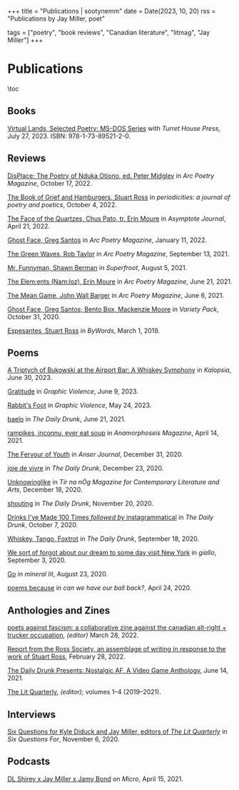 +++
title = "Publications | sootynemm"
date = Date(2023, 10, 20)
rss = "Publications by Jay Miller, poet"

tags = ["poetry", "book reviews", "Canadian literature", "litmag", "Jay Miller"]
+++


# Publications

\toc

## Books

[Virtual Lands, Selected Poetry: MS-DOS Series](https://turrethousepress.ca/) with _Turret House Press_, July 27, 2023. ISBN: 978-1-73-89521-2-0.

## Reviews

[DisPlace: The Poetry of Nduka Otiono, ed. Peter Midgley](https://arcpoetry.ca/editorials/jay-miller-on-displace-by-nduka-otiono/) in _Arc Poetry Magazine_, October 17, 2022.

[The Book of Grief and Hamburgers, Stuart Ross](https://periodicityjournal.blogspot.com/2022/10/jay-miller-book-of-grief-and-hamburgers.html) in _periodicities: a journal of poetry and poetics_, October 4, 2022.

[The Face of the Quartzes, Chus Pato, tr. Erín Moure](https://www.asymptotejournal.com/criticism/chus-pato-the-face-of-the-quartzes/) in _Asymptote Journal_, April 21, 2022.

[Ghost Face, Greg Santos](https://arcpoetry.ca/editorials/jay-miller-on-ghost-face-by-greg-santos/) in _Arc Poetry Magazine_, January 11, 2022.

[The Green Waves, Rob Taylor](https://arcpoetry.ca/editorials/green-waves-rob-taylor/) in _Arc Poetry Magazine_, September 13, 2021.

[Mr. Funnyman, Shawn Berman](https://www.superfroot.com/post/review-mr-funnyman-by-shawn-berman-reviewed-by-jay-miller) in _Superfroot_, August 5, 2021.

[The Elem:ents (Nam:loz), Erín Moure](https://arcpoetry.ca/editorials/elem-ents-nam-loz-erin-moure/) in _Arc Poetry Magazine_, June 21, 2021.

[The Mean Game, John Wall Barger](https://arcpoetry.ca/editorials/mean-game-john-wall-barger/) in _Arc Poetry Magazine_, June 6, 2021.

[Ghost Face, Greg Santos; Bento Box, Mackenzie Moore](https://issuu.com/varietypackzine/docs/varietypackissuethree_template/16) in _Variety Pack_, October 31, 2020.

[Espesantes, Stuart Ross](https://bywords.ca/march2019/review1.htm) in _ByWords_, March 1, 2019.

## Poems

[A Triptych of Bukowski at the Airport Bar: A Whiskey Symphony](https://kalopsialit.org/issue-xi/) in _Kalopsia_, June 30, 2023.

[Gratitude](https://graphicviolencelit.wordpress.com/2023/06/09/gratitude/) in _Graphic Violence_, June 9, 2023.

[Rabbit's Foot](https://graphicviolencelit.wordpress.com/2023/05/24/rabbits-foot/) in _Graphic Violence_, May 24, 2023.

[baelo](https://dailydrunkmag.com/2021/06/21/baelo/) in _The Daily Drunk_, June 21, 2021.

[rampikes, inconnu, ever eat soup](https://www.anamorphoseis.com/_files/ugd/ac0381_973e38171eb14c0f9d13e9698517218b.pdf) in _Anamorphoseis Magazine_, April 14, 2021.

[The Fervour of Youth](/fervour-of-youth.md) in _Anser Journal_, December 31, 2020.

[joie de vivre](https://dailydrunkmag.com/2020/12/23/joie-de-vivre/) in _The Daily Drunk_, December 23, 2020.

[Unknowinglike](https://tirnanoglit.files.wordpress.com/2020/12/tno-issue-1.pdf) in _Tír na nÓg Magazine for Contemporary Literature and Arts_, December 18, 2020.

[shouting](https://dailydrunkmag.com/2020/12/11/shouting/) in _The Daily Drunk_, November 20, 2020.

[Drinks I've Made 100 Times _followed by_ instagrammatical](https://dailydrunkmag.com/2020/12/09/2-poems-by-jay-miller/) in _The Daily Drunk_, October 7, 2020.

[Whiskey, Tango, Foxtrot](https://dailydrunkmag.com/2020/12/08/three-poems-by-jay-miller/) in _The Daily Drunk_, September 18, 2020.

[We sort of forgot about our dream to some day visit New York](https://www.giallolit.com/jay-miller) in _giallo_, September 3, 2020.

[Go](/go.md) in _mineral lit_, August 23, 2020.

[poems because](https://canwehaveourballback.org/f/jay-miller) in _can we have our ball back?_, April 24, 2020.

## Anthologies and Zines

[poets against fascism: a collaborative zine against the canadian alt-right + trucker occupation](/poets-against-fascism/), _(editor)_ March 28, 2022.

[Report from the Ross Society, an assemblage of writing in response to the work of Stuart Ross](http://abovegroundpress.blogspot.com/2022/02/new-from-aboveground-press-report-from_095292075.html), February 28, 2022.

[The Daily Drunk Presents: Nostalgic AF, A Video Game Anthology](https://dailydrunkmag.com/2021/06/18/nostalgic-af-a-video-game-anthology/), June 14, 2021.

[The Lit Quarterly](https://web.archive.org/web/20201101045519/https://litquarterly.ca/), _(editor)_; volumes 1–4 (2019–2021).

## Interviews

[Six Questions for Kyle Diduck and Jay Miller, editors of _The Lit Quarterly_](https://sixquestionsfor.blogspot.com/2020/11/The-lit-quarterly.html?fbclid=IwAR1xQNU2v4jLP1DmJqzviVfGa6U0_zfZiKPEJJWZM55X17umNyX_PFJ8pS4) in _Six Questions For_, November 6, 2020.

## Podcasts

[DL Shirey x Jay Miller x Jamy Bond](https://micropodcast.org/podcast/shirey-x-miller-x-bond/) on _Micro_, April 15, 2021.
